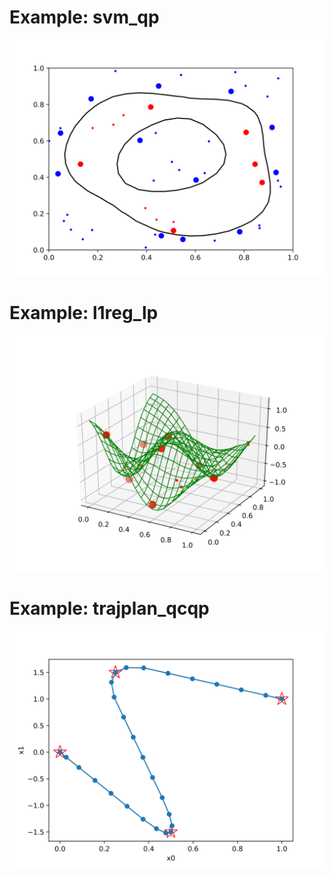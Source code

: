 # Example: svm_qp

![](svm_qp/plot.svg)

# Example: l1reg_lp

![](l1reg_lp/plot.svg)

# Example: trajplan_qcqp

![](trajplan_qcqp/plot1.svg)
